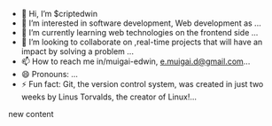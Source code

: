 - 👋 Hi, I’m $criptedwin
- 👀 I’m interested in software development, Web development as ...
- 🌱 I’m currently learning web technologies on the frontend side ...
- 💞️ I’m looking to collaborate on ,real-time projects that will have an impact by solving a problem ...
- 📫 How to reach me in/muigai-edwin, e.muigai.d@gmail.com...
- 😄 Pronouns: ...
- ⚡ Fun fact:  Git, the version control system, was created in just two weeks by Linus Torvalds, the creator of Linux!...

<!---
MuigaiEdwin/MuigaiEdwin is a ✨ special ✨ repository because its `README.md` (this file) appears on your GitHub profile.
You can click the Preview link to take a look at your changes.
--->
new content
